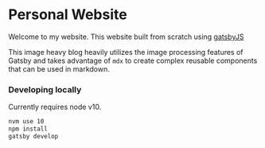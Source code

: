 # Personal Website

Welcome to my website. This website built from scratch using [gatsbyJS](https://www.gatsbyjs.org/)

This image heavy blog heavily utilizes the image processing features of Gatsby and takes advantage of `mdx` to create complex reusable components that can be used in markdown.

### Developing locally
Currently requires node v10.
```sh
nvm use 10
npm install
gatsby develop
```
